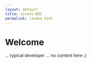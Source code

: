 ```yaml
---
layout: default
title: CoreJs-W3C
permalink: /index.html
---
```


# Welcome
... typical developer ... no content here ;)